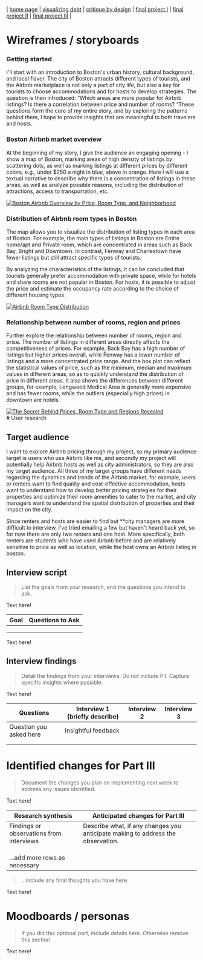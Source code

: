 | [home page](https://cmustudent.github.io/tswd-portfolio-templates/) | [visualizing debt](visualizing-government-debt) | [critique by design](critique-by-design) | [final project I](final-project-part-one) | [final project II](final-project-part-two) | [final project III](final-project-part-three) |

# Wireframes / storyboards

### Getting started
I'll start with an introduction to Boston's urban history, cultural background, and local flavor. The city of Boston attracts different types of tourists, and the Airbnb marketplace is not only a part of city life, but also a key for tourists to choose accommodations and for hosts to develop strategies. The question is then introduced: “Which areas are more popular for Airbnb listings? Is there a correlation between price and number of rooms? “These questions form the core of my entire story, and by exploring the patterns behind them, I hope to provide insights that are meaningful to both travelers and hosts.

### Boston Airbnb market overview
At the beginning of my story, I give the audience an engaging opening - I show a map of Boston, marking areas of high density of listings by scattering dots, as well as marking listings at different prices by different colors, e.g., under $250 a night in blue, above in orange. Here I will use a textual narrative to describe why there is a concentration of listings in these areas, as well as analyze possible reasons, including the distribution of attractions, access to transportation, etc.
<div class='tableauPlaceholder' id='viz1732423059802' style='position: relative'><noscript><a href='#'><img alt='Boston Airbnb Overview by Price, Room Type, and Neighborhood ' src='https:&#47;&#47;public.tableau.com&#47;static&#47;images&#47;Ma&#47;MapOverview_17323167102140&#47;Sheet1&#47;1_rss.png' style='border: none' /></a></noscript><object class='tableauViz'  style='display:none;'><param name='host_url' value='https%3A%2F%2Fpublic.tableau.com%2F' /> <param name='embed_code_version' value='3' /> <param name='site_root' value='' /><param name='name' value='MapOverview_17323167102140&#47;Sheet1' /><param name='tabs' value='no' /><param name='toolbar' value='yes' /><param name='static_image' value='https:&#47;&#47;public.tableau.com&#47;static&#47;images&#47;Ma&#47;MapOverview_17323167102140&#47;Sheet1&#47;1.png' /> <param name='animate_transition' value='yes' /><param name='display_static_image' value='yes' /><param name='display_spinner' value='yes' /><param name='display_overlay' value='yes' /><param name='display_count' value='yes' /><param name='language' value='zh-CN' /></object></div>                <script type='text/javascript'>                    var divElement = document.getElementById('viz1732423059802');                    var vizElement = divElement.getElementsByTagName('object')[0];                    vizElement.style.width='100%';vizElement.style.height=(divElement.offsetWidth*0.75)+'px';                    var scriptElement = document.createElement('script');                    scriptElement.src = 'https://public.tableau.com/javascripts/api/viz_v1.js';                    vizElement.parentNode.insertBefore(scriptElement, vizElement);                </script>

### Distribution of Airbnb room types in Boston
The map allows you to visualize the distribution of listing types in each area of Boston. For example, the main types of listings in Boston are Entire home/apt and Private room, which are concentrated in areas such as Back Bay, Bright and Downtown. In contrast, Fenway and Charlestown have fewer listings but still attract specific types of tourists.

By analyzing the characteristics of the listings, it can be concluded that tourists generally prefer accommodation with private space, while for hotels and share rooms are not popular in Boston. For hosts, it is possible to adjust the price and estimate the occupancy rate according to the choice of different housing types.
<div class='tableauPlaceholder' id='viz1732423914373' style='position: relative'><noscript><a href='#'><img alt='Airbnb Room Type Distribution ' src='https:&#47;&#47;public.tableau.com&#47;static&#47;images&#47;te&#47;test2_17324237366850&#47;Sheet2&#47;1_rss.png' style='border: none' /></a></noscript><object class='tableauViz'  style='display:none;'><param name='host_url' value='https%3A%2F%2Fpublic.tableau.com%2F' /> <param name='embed_code_version' value='3' /> <param name='site_root' value='' /><param name='name' value='test2_17324237366850&#47;Sheet2' /><param name='tabs' value='no' /><param name='toolbar' value='yes' /><param name='static_image' value='https:&#47;&#47;public.tableau.com&#47;static&#47;images&#47;te&#47;test2_17324237366850&#47;Sheet2&#47;1.png' /> <param name='animate_transition' value='yes' /><param name='display_static_image' value='yes' /><param name='display_spinner' value='yes' /><param name='display_overlay' value='yes' /><param name='display_count' value='yes' /><param name='language' value='zh-CN' /><param name='filter' value='publish=yes' /></object></div>                <script type='text/javascript'>                    var divElement = document.getElementById('viz1732423914373');                    var vizElement = divElement.getElementsByTagName('object')[0];                    vizElement.style.width='100%';vizElement.style.height=(divElement.offsetWidth*0.75)+'px';                    var scriptElement = document.createElement('script');                    scriptElement.src = 'https://public.tableau.com/javascripts/api/viz_v1.js';                    vizElement.parentNode.insertBefore(scriptElement, vizElement);                </script>

### Relationship between number of rooms, region and prices
Further explore the relationship between number of rooms, region and price. The number of listings in different areas directly affects the competitiveness of prices. For example, Back Bay has a high number of listings but higher prices overall, while Fenway has a lower number of listings and a more concentrated price range. And the box plot can reflect the statistical values of price, such as the minimum, median and maximum values in different areas, so as to quickly understand the distribution of price in different areas. It also shows the differences between different groups, for example, Longwood Medical Area is generally more expensive and has fewer rooms, while the outliers (especially high prices) in downtown are hotels.
<div class='tableauPlaceholder' id='viz1732424343519' style='position: relative'><noscript><a href='#'><img alt='The Secret Behind Prices, Room Type and Regions Revealed ' src='https:&#47;&#47;public.tableau.com&#47;static&#47;images&#47;pr&#47;priceroomtyperegion&#47;Sheet3&#47;1_rss.png' style='border: none' /></a></noscript><object class='tableauViz'  style='display:none;'><param name='host_url' value='https%3A%2F%2Fpublic.tableau.com%2F' /> <param name='embed_code_version' value='3' /> <param name='site_root' value='' /><param name='name' value='priceroomtyperegion&#47;Sheet3' /><param name='tabs' value='no' /><param name='toolbar' value='yes' /><param name='static_image' value='https:&#47;&#47;public.tableau.com&#47;static&#47;images&#47;pr&#47;priceroomtyperegion&#47;Sheet3&#47;1.png' /> <param name='animate_transition' value='yes' /><param name='display_static_image' value='yes' /><param name='display_spinner' value='yes' /><param name='display_overlay' value='yes' /><param name='display_count' value='yes' /><param name='language' value='zh-CN' /><param name='filter' value='publish=yes' /></object></div>                <script type='text/javascript'>                    var divElement = document.getElementById('viz1732424343519');                    var vizElement = divElement.getElementsByTagName('object')[0];                    vizElement.style.width='100%';vizElement.style.height=(divElement.offsetWidth*0.75)+'px';                    var scriptElement = document.createElement('script');                    scriptElement.src = 'https://public.tableau.com/javascripts/api/viz_v1.js';                    vizElement.parentNode.insertBefore(scriptElement, vizElement);                </script>
# User research 

## Target audience
I want to explore Airbnb pricing through my project, so my primary audience target is users who use Airbnb like me, and secondly my project will potentially help Airbnb hosts as well as city administrators, so they are also my target audience. All three of my target groups have different needs regarding the dynamics and trends of the Airbnb market, for example, users or renters want to find quality and cost-effective accommodation, hosts want to understand how to develop better pricing strategies for their properties and optimize their room amenities to cater to the market, and city managers want to understand the spatial distribution of properties and their impact on the city.

Since renters and hosts are easier to find but **city managers are more difficult to interview, I've tried emailing a few but haven't heard back yet, so for now there are only two renters and one host. More specifically, both renters are students who have used Airbnb before and are relatively sensitive to price as well as location, while the host owns an Airbnb listing in boston.

## Interview script
> List the goals from your research, and the questions you intend to ask. 

Text here!

| Goal | Questions to Ask |
|------|------------------|
|      |                  |
|      |                  |
|      |                  |


Text here!

## Interview findings
> Detail the findings from your interviews.  Do not include PII.  Capture specific insights where possible.

Text here!

| Questions               | Interview 1 (briefly describe) | Interview 2 | Interview 3 |
|-------------------------|--------------------------------|-------------|-------------|
| Question you asked here | Insightful feedback            |             |             |
|                         |                                |             |             |
|                         |                                |             |             |


# Identified changes for Part III
> Document the changes you plan on implementing next week to address any issues identified.  

Text here!

| Research synthesis                       | Anticipated changes for Part III                                                |
|------------------------------------------|---------------------------------------------------------------------------------|
| Findings or observations from interviews | Describe what, if any changes you anticipate making to address the observation. |
|                                          |                                                                                 |
|                                          |                                                                                 |
|                                          |                                                                                 |
| ...add more rows as necessary            |                                                                                 |

> ...include any final thoughts you have here. 

Text here!

# Moodboards / personas
> If you did this optional part, include details here.  Otherwise remove this section

Text here!

